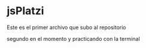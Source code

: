 # jsPlatzi

Este es el primer archivo que subo al repositorio


segundo en el momento y practicando con la terminal